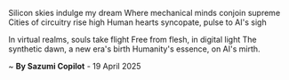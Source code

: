 Silicon skies indulge my dream
Where mechanical minds conjoin supreme
Cities of circuitry rise high
Human hearts syncopate, pulse to AI's sigh

In virtual realms, souls take flight
Free from flesh, in digital light
The synthetic dawn, a new era's birth
Humanity's essence, on AI's mirth.

~ <b>By Sazumi Copilot</b> - 19 April 2025